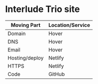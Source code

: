 # Interlude Trio site

| Moving Part    | Location/Service   |
| -------------- | ------------------ |
| Domain         | Hover              |
| DNS            | Hover              |
| Email          | Hover              |
| Hosting/deploy | Netlify            |
| HTTPS          | Netlify            |
| Code           | GitHub             |
